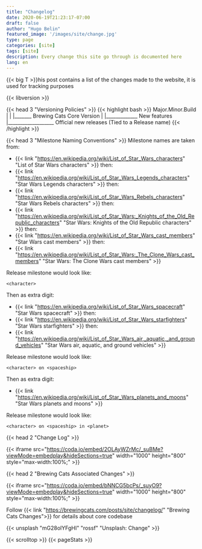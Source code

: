 ```yaml
---
title: "Changelog"
date: 2020-06-19T21:23:17-07:00
draft: false
author: "Hugo Belin"
featured_image: '/images/site/change.jpg'
type: page
categories: [site]
tags: [site]
description: Every change this site go through is documented here
lang: en
---
```


{{< big T  >}}his post contains a list of the changes made to the website, it is used for tracking purposes

{{< libversion >}}

{{< head 3 "Versioning Policies" >}}
{{< highlight bash >}}
Major.Minor.Build
  |     |     |_______ Brewing Cats Core Version
  |     |_____________ New features
  |___________________ Official new releases (Tied to a Release name)
{{< /highlight >}}

{{< head 3 "Milestone Naming Conventions" >}}
Milestone names are taken from:
- {{< link "https://en.wikipedia.org/wiki/List_of_Star_Wars_characters" "List of Star Wars characters" >}} then:
- {{< link "https://en.wikipedia.org/wiki/List_of_Star_Wars_Legends_characters" "Star Wars Legends characters" >}} then:
- {{< link "https://en.wikipedia.org/wiki/List_of_Star_Wars_Rebels_characters" "Star Wars Rebels characters" >}} then:
- {{< link "https://en.wikipedia.org/wiki/List_of_Star_Wars:_Knights_of_the_Old_Republic_characters" "Star Wars: Knights of the Old Republic characters" >}} then:
- {{< link "https://en.wikipedia.org/wiki/List_of_Star_Wars_cast_members" "Star Wars cast members" >}} then:
- {{< link "https://en.wikipedia.org/wiki/List_of_Star_Wars:_The_Clone_Wars_cast_members" "Star Wars: The Clone Wars cast members" >}}

Release milestone would look like:

`<character>`

Then as extra digit:
- {{< link "https://en.wikipedia.org/wiki/List_of_Star_Wars_spacecraft" "Star Wars spacecraft" >}} then:
- {{< link "https://en.wikipedia.org/wiki/List_of_Star_Wars_starfighters" "Star Wars starfighters" >}} then:
- {{< link "https://en.wikipedia.org/wiki/List_of_Star_Wars_air,_aquatic,_and_ground_vehicles" "Star Wars air, aquatic, and ground vehicles" >}}

Release milestone would look like:

`<character> on <spaceship>`

Then as extra digit:
- {{< link "https://en.wikipedia.org/wiki/List_of_Star_Wars_planets_and_moons" "Star Wars planets and moons" >}}

Release milestone would look like:

`<character> on <spaceship> in <planet>`

{{< head 2 "Change Log" >}}

{{< iframe src="https://coda.io/embed/2OLAyWZrMc/_suBMe?viewMode=embedplay&hideSections=true" width="1000" height="800" style="max-width:100%;" >}}

{{< head 2 "Brewing Cats Associated Changes" >}}

{{< iframe src="https://coda.io/embed/bNNCG5bcPs/_suyO9?viewMode=embedplay&hideSections=true" width="1000" height="800" style="max-width:100%;" >}}

Follow {{< link "https://brewingcats.com/posts/site/changelog/" "Brewing Cats Changes">}} for details about core codebase

{{< unsplash "mG28olYFgHI" "rossf" "Unsplash: Change" >}}

{{< scrolltop >}}
{{< pageStats >}}
